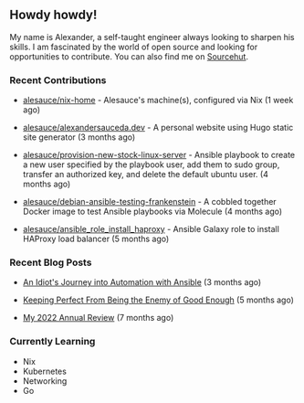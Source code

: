 ## Howdy howdy!

My name is Alexander, a self-taught engineer always looking to sharpen his skills. I am fascinated by the world of open source and looking for opportunities to contribute. You can also find me on [Sourcehut](https://sr.ht/~crow-magnon/).

### Recent Contributions

- [alesauce/nix-home](https://github.com/alesauce/nix-home) - Alesauce&#39;s machine(s), configured via Nix (1 week ago)

- [alesauce/alexandersauceda.dev](https://github.com/alesauce/alexandersauceda.dev) - A personal website using Hugo static site generator (3 months ago)

- [alesauce/provision-new-stock-linux-server](https://github.com/alesauce/provision-new-stock-linux-server) - Ansible playbook to create a new user specified by the playbook user, add them to sudo group, transfer an authorized key, and delete the default ubuntu user.  (4 months ago)

- [alesauce/debian-ansible-testing-frankenstein](https://github.com/alesauce/debian-ansible-testing-frankenstein) - A cobbled together Docker image to test Ansible playbooks via Molecule (4 months ago)

- [alesauce/ansible_role_install_haproxy](https://github.com/alesauce/ansible_role_install_haproxy) - Ansible Galaxy role to install HAProxy load balancer (5 months ago)


### Recent Blog Posts

 - [An Idiot&#39;s Journey into Automation with Ansible](https://alexandersauceda.dev/posts/creating-ansible-homelab-roles/) (3 months ago)

 - [Keeping Perfect From Being the Enemy of Good Enough](https://alexandersauceda.dev/posts/perfect-as-enemy/) (5 months ago)

 - [My 2022 Annual Review](https://alexandersauceda.dev/posts/annual-review/) (7 months ago)


### Currently Learning
- Nix
- Kubernetes
- Networking
- Go
